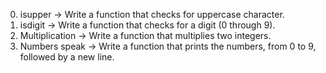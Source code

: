 0. isupper -> Write a function that checks for uppercase character.
1. isdigit -> Write a function that checks for a digit (0 through 9).
2. Multiplication -> Write a function that multiplies two integers.
3. Numbers speak -> Write a function that prints the numbers, from 0 to 9, followed by a new line.
